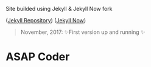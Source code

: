 Site builded using Jekyll & Jekyll Now fork

([Jekyll Repository](https://github.com/jekyll/jekyll))
([Jekyll Now](https://github.com/barryclark/jekyll-now))



> November, 2017: :sparkles:First version up and running :sparkles: 

# ASAP Coder
